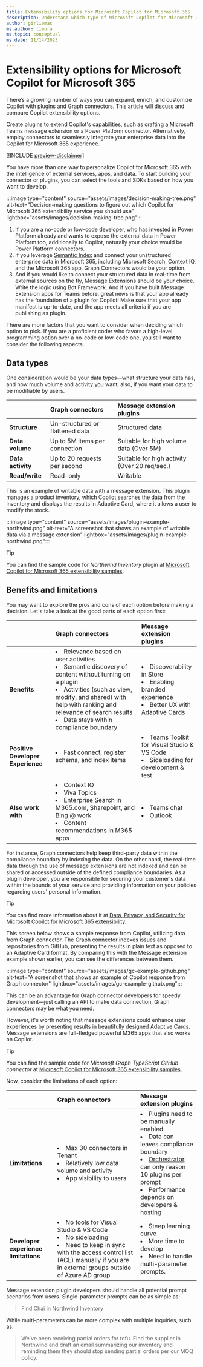 ```yaml
---
title: Extensibility options for Microsoft Copilot for Microsoft 365
description: Understand which type of Microsoft Copilot for Microsoft 365 plugin or connector works best for you
author: girliemac
ms.author: timura
ms.topic: conceptual
ms.date: 11/14/2023
---
```


# Extensibility options for Microsoft Copilot for Microsoft 365

There’s a growing number of ways you can expand, enrich, and customize Copilot with plugins and Graph connectors. This article will discuss and compare Copilot extensibility options.

Create plugins to extend Copilot's capabilities, such as crafting a Microsoft Teams message extension or a Power Platform connector. Alternatively, employ connectors to seamlessly integrate your enterprise data into the Copilot for Microsoft 365 experience.

[!INCLUDE [preview-disclaimer](includes/preview-disclaimer.md)]

You have more than one way to personalize Copilot for Microsoft 365 with the intelligence of external services, apps, and data.
To start building your connector or plugins, you can select the tools and SDKs based on how you want to develop.

:::image type="content" source="assets/images/decision-making-tree.png" alt-text="Decision-making questions to figure out which Copilot for Microsoft 365 extensibility service you should use" lightbox="assets/images/decision-making-tree.png":::

1. If you are a no-code or low-code developer, who has invested in Power Platform already and wants to expose the external data in Power Platform too, additionally to Copilot, naturally your choice would be Power Platform connectors.
1. If you leverage [Semantic Index](/microsoft-365-copilot/microsoft-365-copilot-overview#semantic-index) and connect your unstructured enterprise data in Microsoft 365, including Microsoft Search, Context IQ, and the Microsoft 365 app, Graph Connectors would be your option.
1. And if you would like to connect your structured data in real-time from external sources on the fly, Message Extensions should be your choice. Write the logic using Bot Framework. And if you have built Message Extension apps for Teams before, great news is that your app already has the foundation of a plugin for Copilot! Make sure that your app manifest is up-to-date, and the app meets all criteria if you are publishing as plugin.

There are more factors that you want to consider when deciding which option to pick. If you are a proficient coder who favors a high-level programming option over a no-code or low-code one, you still want to consider the following aspects.

## Data types

One consideration would be your data types—what structure your data has, and how much volume and activity you want, also, if you want your data to be modifiable by users.

|                    | Graph connectors                | Message extension plugins       |
|:-------------------|:--------------------------------|:--------------------------------|
| **Structure**          | Un-structured or flattened data | Structured data |
| **Data volume**        | Up to 5M items per connection   | Suitable for high volume data (Over 5M) |
| **Data activity**      | Up to 20 requests per second    | Suitable for high activity (Over 20 req/sec.)|
| **Read/write**         | Read-only                       | Writable

This is an example of writable data with a message extension. This plugin manages a product inventory, which Copilot searches the data from the inventory and displays the results in Adaptive Card, where it allows a user to modify the stock.

:::image type="content" source="assets/images/plugin-example-northwind.png" alt-text="A screenshot that shows an example of writable data via a message extension" lightbox="assets/images/plugin-example-northwind.png":::

> [!TIP]
> You can find the sample code for *Northwind Inventory* plugin at [Microsoft Copilot for Microsoft 365 extensibility samples](samples.md#teams-message-extension-samples).

## Benefits and limitations

You may want to explore the pros and cons of each option before making a decision. Let's take a look at the good parts of each option first:

|                    | Graph connectors                | Message extension plugins       |
|:-------------------|:--------------------------------|:--------------------------------|
| **Benefits**       | <li>Relevance based on user activities  <li>Semantic discovery of content without turning on a plugin<li>Activities (such as view, modify, and shared) with help with ranking and relevance of search results <li>Data stays within compliance boundary| <li>Discoverability in Store <li>Enabling branded experience <li>Better UX with Adaptive Cards|
| **Positive Developer Experience** | <li>Fast connect, register schema, and index items | <li>Teams Toolkit for Visual Studio & VS Code <li>Sideloading for development & test |
| **Also work with** | <li>Context IQ <li>Viva Topics <li>Enterprise Search in M365.com, Sharepoint, and Bing @ work <li>Content recommendations in M365 apps | <li>Teams chat <li>Outlook |

For instance, Graph connectors help keep third-party data within the compliance boundary by indexing the data. On the other hand, the real-time data through the use of message extensions are not indexed and can be shared or accessed outside of the defined compliance boundaries. As a plugin developer, you are responsible for securing your customer's data within the bounds of your service and providing information on your policies regarding users' personal information.

> [!TIP]
> You can find more information about it at [Data, Privacy, and Security for Microsoft Copilot for Microsoft 365 extensibility](data-privacy-security.md).

This screen below shows a sample response from Copilot, utilizing data from Graph connector. The Graph connector indexes issues and repositories from GitHub, presenting the results in plain text as opposed to an Adaptive Card format. By comparing this with the Message extension example shown earlier, you can see the differences between them.

:::image type="content" source="assets/images/gc-example-github.png" alt-text="A screenshot that shows an example of Copilot response from Graph connector" lightbox="assets/images/gc-example-github.png":::

This can be an advantage for Graph connector developers for speedy development—just calling an API to make data connection, Graph connectors may be what you need.

However, it's worth noting that message extensions could enhance user experiences by presenting results in beautifully designed Adaptive Cards. Message extensions are full-fledged powerful M365 apps that also works on Copilot.

> [!TIP]
> You can find the sample code for *Microsoft Graph TypeScript GitHub connector* at [Microsoft Copilot for Microsoft 365 extensibility samples](samples.md#microsoft-graph-connector-samples).

Now, consider the limitations of each option:

|                    | Graph connectors                | Message extension plugins       |
|:-------------------|:--------------------------------|:--------------------------------|
| **Limitations** | <li>Max 30 connectors in Tenant <li>Relatively low data volume and activity <li>App visibility to users | <li>Plugins need to be manually enabled <li>Data can leaves compliance boundary  <li>[Orchestrator](orchestrator.md) can only reason 10 plugins per prompt <li>Performance depends on developers & hosting|
| **Developer experience limitations**  | <li>No tools for Visual Studio & VS Code <li>No sideloading <li>Need to keep in sync with the access control list (ACL) manually if you are in external groups outside of Azure AD group | <li>Steep learning curve <li>More time to develop <li>Need to handle multi-parameter prompts.

Message extension plugin developers should handle all potential prompt scenarios from users. Single-parameter prompts can be as simple as:
> Find Chai in Northwind Inventory

While multi-parameters can be more complex with multiple inquiries, such as:
> We've been receiving partial orders for tofu. Find the supplier in Northwind and draft an email summarizing our inventory and reminding them they should stop sending partial orders per our MOQ policy.
